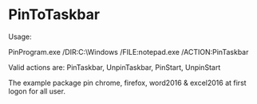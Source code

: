 # PinToTaskbar
Usage: 
  
  PinProgram.exe /DIR:C:\Windows /FILE:notepad.exe /ACTION:PinTaskbar 
  
  Valid actions are: PinTaskbar, UnpinTaskbar, PinStart, UnpinStart


The example package pin chrome, firefox, word2016 & excel2016 at first logon for all user. 

